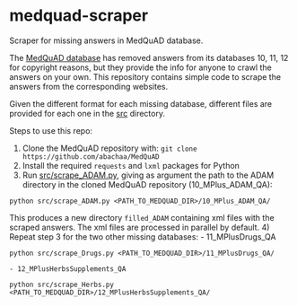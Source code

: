 # medquad-scraper
Scraper for missing answers in MedQuAD database.

The [MedQuAD database](https://github.com/abachaa/MedQuAD) has removed answers
from its databases 10, 11, 12 for copyright reasons, but they provide the info
for anyone to crawl the answers on your own.
This repository contains simple code to scrape the answers from the corresponding
websites.

Given the different format for each missing database, different files
are provided for each one in the [src](/src) directory.

Steps to use this repo:
1) Clone the MedQuAD repository with:
`git clone https://github.com/abachaa/MedQuAD`
2) Install the required `requests` and `lxml` packages for Python
3) Run [src/scrape_ADAM.py](/src/scrape_ADAM.py), giving as argument the path
to the ADAM directory in the cloned MedQuAD repository (10_MPlus_ADAM_QA):
   
```python src/scrape_ADAM.py <PATH_TO_MEDQUAD_DIR>/10_MPlus_ADAM_QA/```

This produces a new directory
`filled_ADAM` containing xml files with the scraped answers.
The xml files are processed in parallel by default.
4) Repeat step 3 for the two other missing databases: 
    - 11_MPlusDrugs_QA
    
    python src/scrape_Drugs.py <PATH_TO_MEDQUAD_DIR>/11_MPlusDrugs_QA/
    
    - 12_MPlusHerbsSupplements_QA
    
    python src/scrape_Herbs.py <PATH_TO_MEDQUAD_DIR>/12_MPlusHerbsSupplements_QA/
